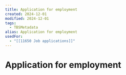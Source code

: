 ```yaml
---
title: Application for employment
created: 2024-12-01
modified: 2024-12-01
tags:
  - TBSMetadata
alias: Application for employment
usedFor:
  - "[[11650 Job applications]]"
---
```

# Application for employment
